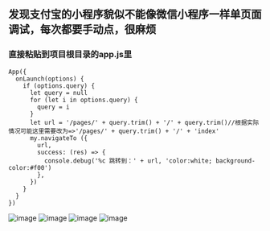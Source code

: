 ## 发现支付宝的小程序貌似不能像微信小程序一样单页面调试，每次都要手动点，很麻烦
### 直接粘贴到项目根目录的app.js里
```
App({
  onLaunch(options) {
    if (options.query) {
      let query = null
      for (let i in options.query) {
        query = i
      }
      let url = '/pages/' + query.trim() + '/' + query.trim()//根据实际情况可能这里需要改为=>'/pages/' + query.trim() + '/' + 'index'
      my.navigateTo ({
        url, 
        success: (res) => {
          console.debug('%c 跳转到：' + url, 'color:white; background-color:#f00')
        },
      })
    }
  }
})
```
![image](https://github.com/tihssiefiL/Alipay-Mini-Programs-debug-single-page-component/blob/master/image/1.jpg)
![image](https://github.com/tihssiefiL/Alipay-Mini-Programs-debug-single-page-component/blob/master/image/2.png)
![image](https://github.com/tihssiefiL/Alipay-Mini-Programs-debug-single-page-component/blob/master/image/3.png)
![image](https://github.com/tihssiefiL/Alipay-Mini-Programs-debug-single-page-component/blob/master/image/4.png)
